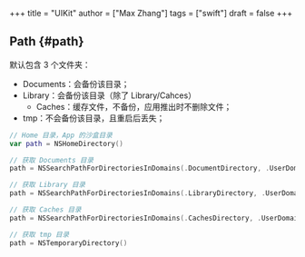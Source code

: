 +++
title = "UIKit"
author = ["Max Zhang"]
tags = ["swift"]
draft = false
+++

## Path {#path}

默认包含 3 个文件夹：

-   Documents：会备份该目录；
-   Library：会备份该目录（除了 Library/Cahces）
    -   Caches：缓存文件，不备份，应用推出时不删除文件；
-   tmp：不会备份该目录，且重启后丢失；

<!--listend-->

```swift
// Home 目录，App 的沙盒目录
var path = NSHomeDirectory()

// 获取 Documents 目录
path = NSSearchPathForDirectoriesInDomains(.DocumentDirectory, .UserDomainMask, true).first!

// 获取 Library 目录
path = NSSearchPathForDirectoriesInDomains(.LibraryDirectory, .UserDomainMask, true).first!

// 获取 Caches 目录
path = NSSearchPathForDirectoriesInDomains(.CachesDirectory, .UserDomainMask, true).first!

// 获取 tmp 目录
path = NSTemporaryDirectory()
```
